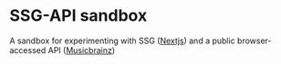 # SSG-API sandbox
A sandbox for experimenting with SSG ([Nextjs](https://github.com/vercel/next.js)) and a public browser-accessed API ([Musicbrainz](https://wiki.musicbrainz.org/MusicBrainz_API))
